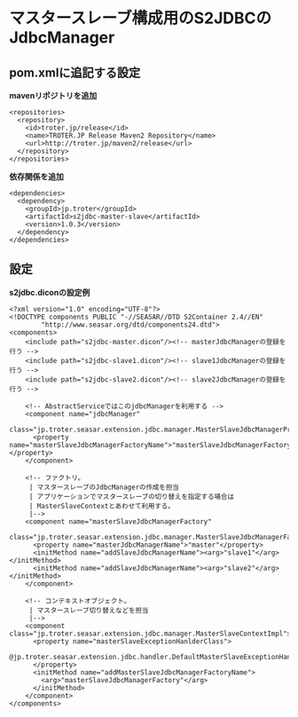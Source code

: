マスタースレーブ構成用のS2JDBCのJdbcManager
===========================================

pom.xmlに追記する設定
---------------------

**mavenリポジトリを追加**

    <repositories>
      <repository>
        <id>troter.jp/release</id>
        <name>TROTER.JP Release Maven2 Repository</name>
        <url>http://troter.jp/maven2/release</url>
      </repository>
    </repositories>

**依存関係を追加**

    <dependencies>
      <dependency>
        <groupId>jp.troter</groupId>
        <artifactId>s2jdbc-master-slave</artifactId>
        <version>1.0.3</version>
      </dependency>
    </dependencies>

設定
----

**s2jdbc.diconの設定例**

    <?xml version="1.0" encoding="UTF-8"?>
    <!DOCTYPE components PUBLIC "-//SEASAR//DTD S2Container 2.4//EN"
            "http://www.seasar.org/dtd/components24.dtd">
    <components>
        <include path="s2jdbc-master.dicon"/><!-- masterJdbcManagerの登録を行う -->
        <include path="s2jdbc-slave1.dicon"/><!-- slave1JdbcManagerの登録を行う -->
        <include path="s2jdbc-slave2.dicon"/><!-- slave2JdbcManagerの登録を行う -->
    
        <!-- AbstractServiceではこのjdbcManagerを利用する -->
        <component name="jdbcManager"
          class="jp.troter.seasar.extension.jdbc.manager.MasterSlaveJdbcManagerProxy">
          <property name="masterSlaveJdbcManagerFactoryName">"masterSlaveJdbcManagerFactory"</property>
        </component>
    
        <!-- ファクトリ。
         | マスタースレーブのJdbcManagerの作成を担当
         | アプリケーションでマスタースレーブの切り替えを指定する場合は
         | MasterSlaveContextとあわせて利用する。
         |-->
        <component name="masterSlaveJdbcManagerFactory"
          class="jp.troter.seasar.extension.jdbc.manager.MasterSlaveJdbcManagerFactoryImpl">
          <property name="masterJdbcManagerName">"master"</property>
          <initMethod name="addSlaveJdbcManagerName"><arg>"slave1"</arg></initMethod>
          <initMethod name="addSlaveJdbcManagerName"><arg>"slave2"</arg></initMethod>
        </component>

        <!-- コンテキストオブジェクト。
         | マスタースレーブ切り替えなどを担当
         |-->
        <component class="jp.troter.seasar.extension.jdbc.manager.MasterSlaveContextImpl">
          <property name="masterSlaveExceptionHanlderClass">
            @jp.troter.seasar.extension.jdbc.handler.DefaultMasterSlaveExceptionHandler@class
          </property>
          <initMethod name="addMasterSlaveJdbcManagerFactoryName">
            <arg>"masterSlaveJdbcManagerFactory"</arg>
          </initMethod>
        </component>
    </components>
